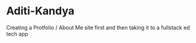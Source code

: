 # Aditi-Kandya
Creating a Protfolio / About Me site first and then taking it to a fullstack ed tech app 

